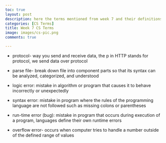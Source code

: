 ```yaml
---
toc: true
layout: post
description: here the terms mentioned from week 7 and their definitions
categories: [CS Terms]
title: Week 7 CS Terms
image: images/cs-pic.png
comments: true

---
```


- protocol- way you send and receive data, the p in HTTP stands for protocol, we send data over protocol 

- parse file- break down file into component parts so that its syntax can be analyzed, categorized, and understood

- logic error: mistake in algorithm or program that causes it to behave incorrectly or unexpectedly 

- syntax error: mistake in program where the rules of the programming language are not followed such as missing colons or parentheses 

- run-time error (bug): mistake in program that occurs during execution of a program, languages define their own runtime errors

- overflow error- occurs when computer tries to handle a number outside of the defined range of values 



